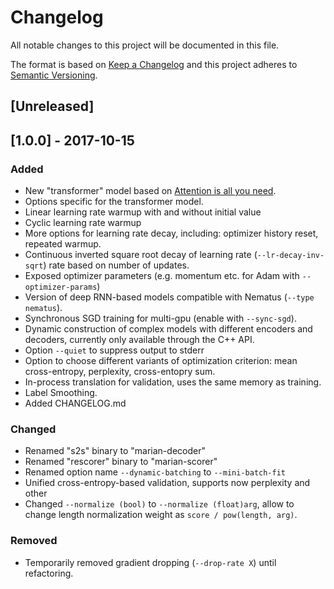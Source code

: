 # Changelog
All notable changes to this project will be documented in this file.

The format is based on [Keep a Changelog](http://keepachangelog.com/en/1.0.0/)
and this project adheres to [Semantic Versioning](http://semver.org/spec/v2.0.0.html).

## [Unreleased]

## [1.0.0] - 2017-10-15
### Added
- New "transformer" model based on [Attention is all you need](https://arxiv.org/abs/1706.03762).
- Options specific for the transformer model.
- Linear learning rate warmup with and without initial value
- Cyclic learning rate warmup
- More options for learning rate decay, including: optimizer history reset, repeated
warmup.
- Continuous inverted square root decay of learning rate (`--lr-decay-inv-sqrt`)
rate based on number of updates.
- Exposed optimizer parameters (e.g. momentum etc. for Adam with `--optimizer-params`)
- Version of deep RNN-based models compatible with Nematus (`--type nematus`).
- Synchronous SGD training for multi-gpu (enable with `--sync-sgd`).
- Dynamic construction of complex models with different encoders and decoders,
currently only available through the C++ API.
- Option `--quiet` to suppress output to stderr
- Option to choose different variants of optimization criterion:
mean cross-entropy, perplexity, cross-entopry sum.
- In-process translation for validation, uses the same memory as training.
- Label Smoothing.
- Added CHANGELOG.md

### Changed
- Renamed "s2s" binary to "marian-decoder"
- Renamed "rescorer" binary to "marian-scorer"
- Renamed option name `--dynamic-batching` to `--mini-batch-fit`
- Unified cross-entropy-based validation, supports now perplexity and other
- Changed `--normalize (bool)` to `--normalize (float)arg`, allow to change length
normalization weight as `score / pow(length, arg)`.

### Removed
- Temporarily removed gradient dropping (`--drop-rate X`) until refactoring.
